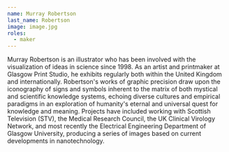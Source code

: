```yaml
---
name: Murray Robertson
last_name: Robertson
image: image.jpg
roles:
  - maker
---
```

Murray Robertson is an illustrator who has been involved with the visualization of ideas in science since 1998. As an artist and printmaker at Glasgow Print Studio, he exhibits regularly both within the United Kingdom and internationally. Robertson's works of graphic precision draw upon the iconography of signs and symbols inherent to the matrix of both mystical and scientific knowledge systems, echoing diverse cultures and empirical paradigms in an exploration of humanity's eternal and universal quest for knowledge and meaning. Projects have included working with Scottish Television (STV), the Medical Research Council, the UK Clinical Virology Network, and most recently the Electrical Engineering Department of Glasgow University, producing a series of images based on current developments in nanotechnology.
